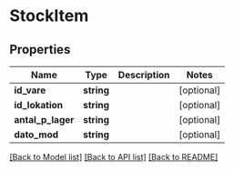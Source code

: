 # StockItem

## Properties
Name | Type | Description | Notes
------------ | ------------- | ------------- | -------------
**id_vare** | **string** |  | [optional] 
**id_lokation** | **string** |  | [optional] 
**antal_p_lager** | **string** |  | [optional] 
**dato_mod** | **string** |  | [optional] 

[[Back to Model list]](../README.md#documentation-for-models) [[Back to API list]](../README.md#documentation-for-api-endpoints) [[Back to README]](../README.md)



